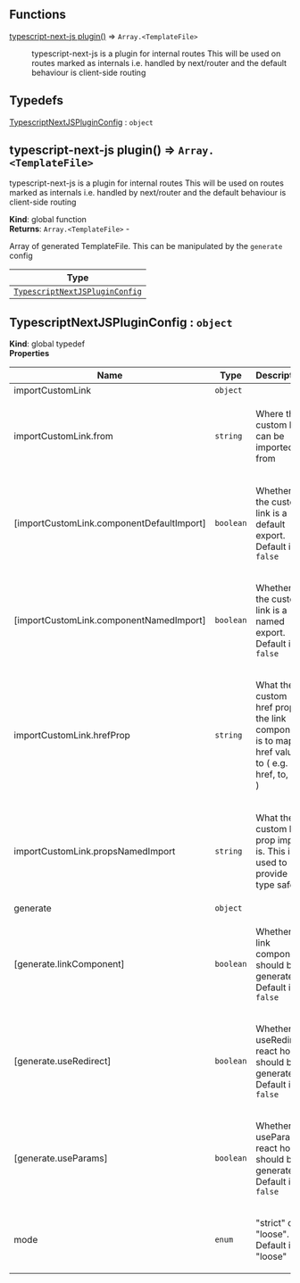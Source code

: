 ## Functions

<dl>
<dt><a href="#typescript-next-js plugin">typescript-next-js plugin()</a> ⇒ <code>Array.&lt;TemplateFile&gt;</code></dt>
<dd><p>typescript-next-js is a plugin for internal routes
This will be used on routes marked as internals i.e. handled by next/router
and the default behaviour is client-side routing</p></dd>
</dl>

## Typedefs

<dl>
<dt><a href="#TypescriptNextJSPluginConfig">TypescriptNextJSPluginConfig</a> : <code>object</code></dt>
<dd></dd>
</dl>

<a name="typescript-next-js plugin"></a>

## typescript-next-js plugin() ⇒ <code>Array.&lt;TemplateFile&gt;</code>
<p>typescript-next-js is a plugin for internal routes
This will be used on routes marked as internals i.e. handled by next/router
and the default behaviour is client-side routing</p>

**Kind**: global function  
**Returns**: <code>Array.&lt;TemplateFile&gt;</code> - <p>Array of generated TemplateFile. This can be manipulated by the <code>generate</code> config</p>  

| Type |
| --- |
| [<code>TypescriptNextJSPluginConfig</code>](#TypescriptNextJSPluginConfig) | 

<a name="TypescriptNextJSPluginConfig"></a>

## TypescriptNextJSPluginConfig : <code>object</code>
**Kind**: global typedef  
**Properties**

| Name | Type | Description |
| --- | --- | --- |
| importCustomLink | <code>object</code> |  |
| importCustomLink.from | <code>string</code> | <p>Where the custom link can be imported from</p> |
| [importCustomLink.componentDefaultImport] | <code>boolean</code> | <p>Whether the custom link is a default export. Default is <code>false</code></p> |
| [importCustomLink.componentNamedImport] | <code>boolean</code> | <p>Whether the custom link is a named export. Default is <code>false</code></p> |
| importCustomLink.hrefProp | <code>string</code> | <p>What the custom href prop of the link component is to map href value to ( e.g. href, to, etc. )</p> |
| importCustomLink.propsNamedImport | <code>string</code> | <p>What the custom link prop import is. This is used to provide type safety</p> |
| generate | <code>object</code> |  |
| [generate.linkComponent] | <code>boolean</code> | <p>Whether a link component should be generated. Default is <code>false</code></p> |
| [generate.useRedirect] | <code>boolean</code> | <p>Whether a useRedirect react hook should be generated. Default is <code>false</code></p> |
| [generate.useParams] | <code>boolean</code> | <p>Whether a useParams react hook should be generated. Default is <code>false</code></p> |
| mode | <code>enum</code> | <p>&quot;strict&quot; or &quot;loose&quot;. Default is &quot;loose&quot;</p> |


